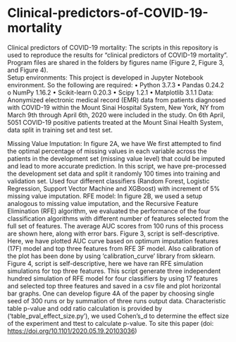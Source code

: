 # Clinical-predictors-of-COVID-19-mortality

Clinical predictors of COVID-19 mortality:
    The scripts in this repository is used to reproduce the results for “clinical predictors of COVID-19 mortality”. 
    Program files are shared in the folders by figures name (Figure 2, Figure 3, and Figure 4).  
    Setup environments: This project is developed in Jupyter Notebook environment. So the following are required:
          •	Python 3.7.3
          •	Pandas 0.24.2
              o	NumPy 1.16.2
          •	Scikit-learn 0.20.3
          •	Scipy 1.2.1
          •	Matplotlib 3.1.1
Data: 
    Anonymized electronic medical record (EMR) data from patients diagnosed with COVID-19 within the Mount Sinai Hospital System, New York, NY from March 9th through April 6th, 
    2020 were included in the study. On 6th April, 5051 COVID-19 positive patients treated at the Mount Sinai Health System, data split in training set and test set.

Missing Value Imputation: In figure 2A, we have We first attempted to find the optimal percentage of missing values in each variable across the patients in the development set         (missing value level) that could be imputed and lead to more accurate prediction. In this script, we have pre-processed the development set data and split it randomly 100         times into training and validation set. Used four different classifiers (Random Forest, Logistic Regression, Support Vector Machine and XGBoost) with increment of 5% missing       value imputation.
RFE model: In figure 2B, we used a setup analogous to missing value imputation, and the Recursive Feature Elimination (RFE) algorithm, we evaluated the performance of the four         classification algorithms with different number of features selected from the full set of features. The average AUC scores from 100 runs of this process are shown here, along     with error bars.
Figure 3, script is self-descriptive. Here, we have plotted AUC curve based on optimum imputation features (17F) model and top three features from RFE 3F model.  Also calibration    of the plot has been done by using ‘calibration_curve’ library from sklearn.
Figure 4, script is self-descriptive, here we have ran RFE simulation simulations for top three features. This script generate three independent hundred simulation of RFE model      for four classifiers by using 17 features and selected top three features and saved in a csv file and plot horizontal bar graphs. One can develop figure 4A of the paper by        choosing single seed of 300 runs or by summation of three runs output data.
Characteristic table p-value and odd ratio calculation is provided by (‘table_pval_effect_size.py’), we used Cohen’s_d to determine the effect size of the experiment and ttest to calculate p-value.  To site this paper (doi: https://doi.org/10.1101/2020.05.19.20103036)
